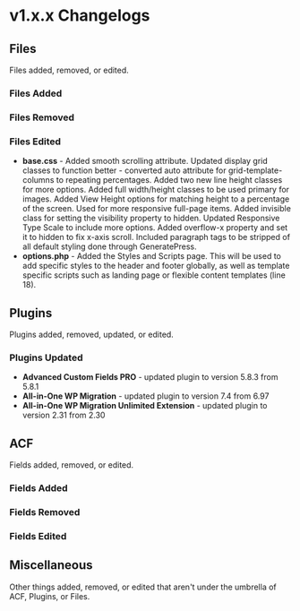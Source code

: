 v1.x.x Changelogs
===
## Files
Files added, removed, or edited.

### Files Added

### Files Removed

### Files Edited
* **base.css** - Added smooth scrolling attribute. Updated display grid classes to function better - converted auto attribute for grid-template-columns to repeating percentages. Added two new line height classes for more options. Added full width/height classes to be used primary for images. Added View Height options for matching height to a percentage of the screen. Used for more responsive full-page items. Added invisible class for setting the visibility property to hidden. Updated Responsive Type Scale to include more options. Added overflow-x property and set it to hidden to fix x-axis scroll. Included paragraph tags to be stripped of all default styling done through GeneratePress.
* **options.php** - Added the Styles and Scripts page. This will be used to add specific styles to the header and footer globally, as well as template specific scripts such as landing page or flexible content templates (line 18).


## Plugins
Plugins added, removed, updated, or edited.

### Plugins Updated
* **Advanced Custom Fields PRO** - updated plugin to version 5.8.3 from 5.8.1
* **All-in-One WP Migration** - updated plugin to version 7.4 from 6.97
* **All-in-One WP Migration Unlimited Extension** - updated plugin to version 2.31 from 2.30


## ACF
Fields added, removed, or edited.

### Fields Added

### Fields Removed

### Fields Edited


## Miscellaneous
Other things added, removed, or edited that aren't under the umbrella of ACF, Plugins, or Files.